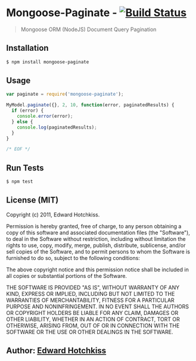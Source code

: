 
# Mongoose-Paginate - [![Build Status](https://secure.travis-ci.org/edwardhotchkiss/mongoose-paginates.png)](http://travis-ci.org/edwardhotchkiss/mongoose-paginate)

> Mongoose ORM (NodeJS) Document Query Pagination

## Installation

```bash
$ npm install mongoose-paginate
```

## Usage 

```javascript
var paginate = require('mongoose-paginate');

MyModel.paginate({}, 2, 10, function(error, paginatedResults) {
  if (error) {
    console.error(error);
  } else {
    console.log(paginatedResults);
  }
}

/* EOF */
```

## Run Tests

``` bash
$ npm test
```

## License (MIT)

Copyright (c) 2011, Edward Hotchkiss.

Permission is hereby granted, free of charge, to any person obtaining
a copy of this software and associated documentation files (the
"Software"), to deal in the Software without restriction, including
without limitation the rights to use, copy, modify, merge, publish,
distribute, sublicense, and/or sell copies of the Software, and to
permit persons to whom the Software is furnished to do so, subject to
the following conditions:

The above copyright notice and this permission notice shall be
included in all copies or substantial portions of the Software.

THE SOFTWARE IS PROVIDED "AS IS", WITHOUT WARRANTY OF ANY KIND,
EXPRESS OR IMPLIED, INCLUDING BUT NOT LIMITED TO THE WARRANTIES OF
MERCHANTABILITY, FITNESS FOR A PARTICULAR PURPOSE AND
NONINFRINGEMENT. IN NO EVENT SHALL THE AUTHORS OR COPYRIGHT HOLDERS BE
LIABLE FOR ANY CLAIM, DAMAGES OR OTHER LIABILITY, WHETHER IN AN ACTION
OF CONTRACT, TORT OR OTHERWISE, ARISING FROM, OUT OF OR IN CONNECTION
WITH THE SOFTWARE OR THE USE OR OTHER DEALINGS IN THE SOFTWARE.

## Author: [Edward Hotchkiss][0]

[0]: http://edwardhotchkiss.com/
